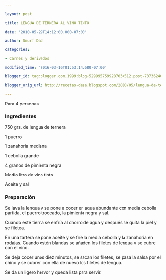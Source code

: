 ```yaml
---

layout: post

title: LENGUA DE TERNERA AL VINO TINTO

date: '2010-05-29T14:12:00.000-07:00'

author: Smurf Dad

categories:

- Carnes y derivados

modified_time: '2016-03-16T01:53:14.680-07:00'

blogger_id: tag:blogger.com,1999:blog-5299957599287034512.post-7373624006088860104

blogger_orig_url: http://recetas-desa.blogspot.com/2010/05/lengua-de-ternera-al-vino-tinto.html

---
```


Para 4 personas.

<h3>Ingredientes</h3>

750 grs. de lengua de ternera

1 puerro

1 zanahoria mediana

1 cebolla grande

4 granos de pimienta negra

Medio litro de vino tinto

Aceite y sal

<h3>Preparación</h3>

Se lava la lengua y se pone a cocer en agua abundante con media cebolla partida, el puerro troceado, la pimienta negra y sal.

Cuando esté tierna se enfría al chorro de agua y después se quita la piel y se filetea.

En una tartera se pone aceite y se fríe la media cebolla y la zanahoria en rodajas. Cuando estén blandas se añaden los filetes de lengua y se cubre con el vino.

Se deja cocer unos diez minutos, se sacan los filetes, se pasa la salsa por el chino y se cubren con ella de nuevo los filetes de lengua.

Se da un ligero hervor y queda lista para servir.
